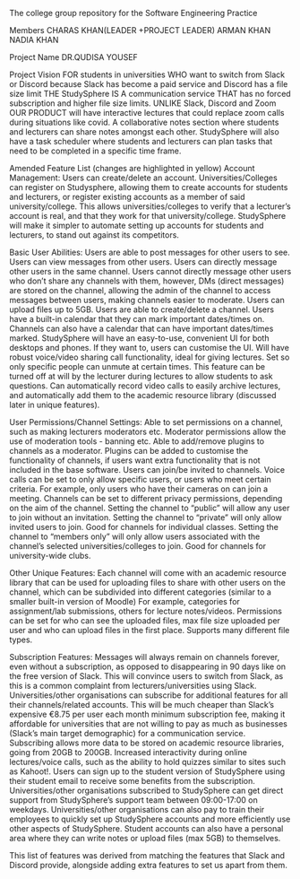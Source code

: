 
The college group repository for the Software Engineering Practice

Members
CHARAS KHAN(LEADER +PROJECT LEADER)
ARMAN KHAN 
NADIA KHAN

Project Name
DR.QUDISA YOUSEF

Project Vision
FOR students in universities WHO want to switch from Slack or Discord because Slack has become a paid service and Discord has a file size limit THE StudySphere IS A communication service THAT has no forced subscription and higher file size limits.
UNLIKE Slack, Discord and Zoom OUR PRODUCT will have interactive lectures that could replace zoom calls during situations like covid.
A collaborative notes section where students and lecturers can share notes amongst each other. StudySphere will also have a task scheduler where students and lecturers can plan tasks that need to be completed in a specific time frame.

Amended Feature List (changes are highlighted in yellow)
Account Management:
Users can create/delete an account.
Universities/Colleges can register on Studysphere, allowing them to create accounts for students and lecturers, or register existing accounts as a member of said university/college.
This allows universities/colleges to verify that a lecturer’s account is real, and that they work for that university/college.
StudySphere will make it simpler to automate setting up accounts for students and lecturers, to stand out against its competitors.

Basic User Abilities:
Users are able to post messages for other users to see.
Users can view messages from other users.
Users can directly message other users in the same channel.
Users cannot directly message other users who don’t share any channels with them, however, DMs (direct messages) are stored on the channel, allowing the admin of the channel to access messages between users, making channels easier to moderate.
Users can upload files up to 5GB.
Users are able to create/delete a channel.
Users have a built-in calendar that they can mark important dates/times on.
Channels can also have a calendar that can have important dates/times marked.
StudySphere will have an easy-to-use, convenient UI for both desktops and phones.
If they want to, users can customise the UI.
Will have robust voice/video sharing call functionality, ideal for giving lectures.
Set so only specific people can unmute at certain times.
This feature can be turned off at will by the lecturer during lectures to allow students to ask questions.
Can automatically record video calls to easily archive lectures, and automatically add them to the academic resource library (discussed later in unique features).

User Permissions/Channel Settings:
Able to set permissions on a channel, such as making lecturers moderators etc.
Moderator permissions allow the use of moderation tools - banning etc.
Able to add/remove plugins to channels as a moderator.
Plugins can be added to customise the functionality of channels, if users want extra functionality that is not included in the base software.
Users can join/be invited to channels.
Voice calls can be set to only allow specific users, or users who meet certain criteria.
For example, only users who have their cameras on can join a meeting.
Channels can be set to different privacy permissions, depending on the aim of the channel.
Setting the channel to “public” will allow any user to join without an invitation.
Setting the channel to “private” will only allow invited users to join. Good for channels for individual classes.
Setting the channel to “members only” will only allow users associated with the channel’s selected universities/colleges to join. Good for channels for university-wide clubs.

Other Unique Features:
Each channel will come with an academic resource library that can be used for uploading files to share with other users on the channel, which can be subdivided into different categories (similar to a smaller built-in version of Moodle)
For example, categories for assignment/lab submissions, others for lecture notes/videos.
Permissions can be set for who can see the uploaded files, max file size uploaded per user and who can upload files in the first place.
Supports many different file types.

Subscription Features:
Messages will always remain on channels forever, even without a subscription, as opposed to disappearing in 90 days like on the free version of Slack.
This will convince users to switch from Slack, as this is a common complaint from lecturers/universities using Slack.
Universities/other organisations can subscribe for additional features for all their channels/related accounts.
This will be much cheaper than Slack’s expensive €8.75 per user each month minimum subscription fee, making it affordable for universities that are not willing to pay as much as businesses (Slack’s main target demographic) for a communication service.
Subscribing allows more data to be stored on academic resource libraries, going from 20GB to 200GB.
Increased interactivity during online lectures/voice calls, such as the ability to hold quizzes similar to sites such as Kahoot!.
Users can sign up to the student version of StudySphere using their student email to receive some benefits from the subscription.
Universities/other organisations subscribed to StudySphere can get direct support from StudySphere’s support team between 09:00-17:00 on weekdays.
Universities/other organisations can also pay to train their employees to quickly set up StudySphere accounts and more efficiently use other aspects of StudySphere.
Student accounts can also have a personal area where they can write notes or upload files (max 5GB) to themselves.

This list of features was derived from matching the features that Slack and Discord provide, alongside adding extra features to set us apart from them.
